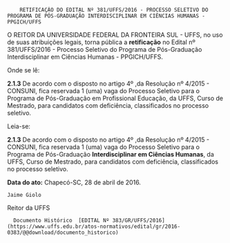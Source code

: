         RETIFICAÇÃO DO EDITAL Nº 381/UFFS/2016 - PROCESSO SELETIVO DO PROGRAMA DE PÓS-GRADUAÇÃO INTERDISCIPLINAR EM CIÊNCIAS HUMANAS - PPGICH/UFFS  

O REITOR DA UNIVERSIDADE FEDERAL DA FRONTEIRA SUL - UFFS, no uso de suas atribuições legais, torna pública a **retificação** no Edital nº 381/UFFS/2016 - Processo Seletivo do Programa de Pós-Graduação Interdisciplinar em Ciências Humanas - PPGICH/UFFS.

 Onde se lê:

 **2.1.3** De acordo com o disposto no artigo 4º ,da Resolução nº 4/2015 - CONSUNI, fica reservada 1 (uma) vaga do Processo Seletivo para o Programa de Pós-Graduação em Profissional Educação, da UFFS, Curso de Mestrado, para candidatos com deficiência, classificados no processo seletivo.

 Leia-se:

 **2.1.3** De acordo com o disposto no artigo 4º ,da Resolução nº 4/2015 - CONSUNI, fica reservada 1 (uma) vaga do Processo Seletivo para o Programa de Pós-Graduação **Interdisciplinar em Ciências Humanas**, da UFFS, Curso de Mestrado, para candidatos com deficiência, classificados no processo seletivo.

  

   **Data do ato:** Chapecó-SC, 28 de abril de 2016.   
 

    Jaime Giolo   
 Reitor da UFFS 

      Documento Histórico  [EDITAL Nº 383/GR/UFFS/2016](https://www.uffs.edu.br/atos-normativos/edital/gr/2016-0383/@@download/documento_historico)     
      